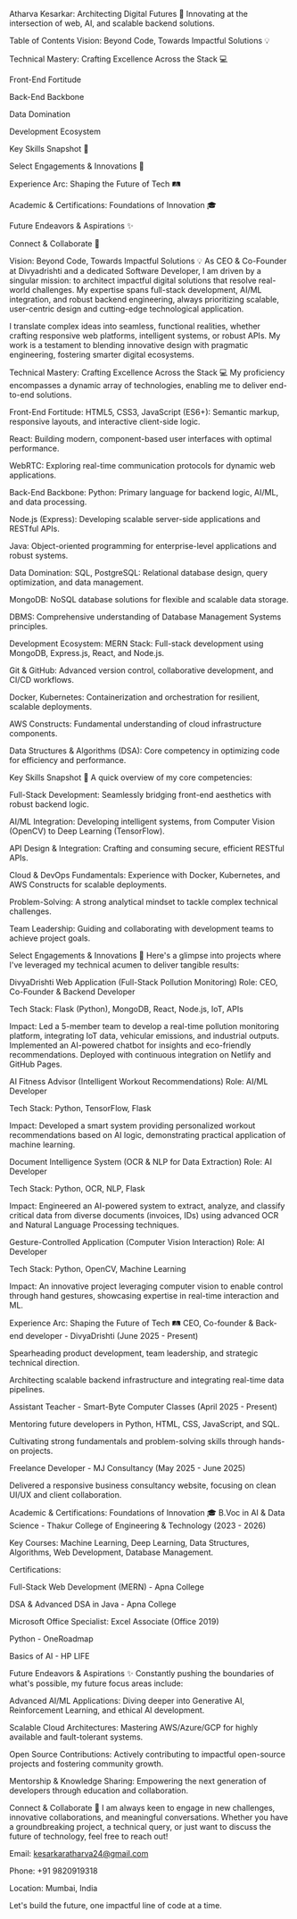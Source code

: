 Atharva Kesarkar: Architecting Digital Futures 🚀
Innovating at the intersection of web, AI, and scalable backend solutions.

Table of Contents
Vision: Beyond Code, Towards Impactful Solutions 💡

Technical Mastery: Crafting Excellence Across the Stack 💻

Front-End Fortitude

Back-End Backbone

Data Domination

Development Ecosystem

Key Skills Snapshot 🎯

Select Engagements & Innovations 🌟

Experience Arc: Shaping the Future of Tech 🛤️

Academic & Certifications: Foundations of Innovation 🎓

Future Endeavors & Aspirations ✨

Connect & Collaborate 🤝

Vision: Beyond Code, Towards Impactful Solutions 💡
As CEO & Co-Founder at Divyadrishti and a dedicated Software Developer, I am driven by a singular mission: to architect impactful digital solutions that resolve real-world challenges. My expertise spans full-stack development, AI/ML integration, and robust backend engineering, always prioritizing scalable, user-centric design and cutting-edge technological application.

I translate complex ideas into seamless, functional realities, whether crafting responsive web platforms, intelligent systems, or robust APIs. My work is a testament to blending innovative design with pragmatic engineering, fostering smarter digital ecosystems.

Technical Mastery: Crafting Excellence Across the Stack 💻
My proficiency encompasses a dynamic array of technologies, enabling me to deliver end-to-end solutions.

Front-End Fortitude:
HTML5, CSS3, JavaScript (ES6+): Semantic markup, responsive layouts, and interactive client-side logic.

React: Building modern, component-based user interfaces with optimal performance.

WebRTC: Exploring real-time communication protocols for dynamic web applications.

Back-End Backbone:
Python: Primary language for backend logic, AI/ML, and data processing.

Node.js (Express): Developing scalable server-side applications and RESTful APIs.

Java: Object-oriented programming for enterprise-level applications and robust systems.

Data Domination:
SQL, PostgreSQL: Relational database design, query optimization, and data management.

MongoDB: NoSQL database solutions for flexible and scalable data storage.

DBMS: Comprehensive understanding of Database Management Systems principles.

Development Ecosystem:
MERN Stack: Full-stack development using MongoDB, Express.js, React, and Node.js.

Git & GitHub: Advanced version control, collaborative development, and CI/CD workflows.

Docker, Kubernetes: Containerization and orchestration for resilient, scalable deployments.

AWS Constructs: Fundamental understanding of cloud infrastructure components.

Data Structures & Algorithms (DSA): Core competency in optimizing code for efficiency and performance.

Key Skills Snapshot 🎯
A quick overview of my core competencies:

Full-Stack Development: Seamlessly bridging front-end aesthetics with robust backend logic.

AI/ML Integration: Developing intelligent systems, from Computer Vision (OpenCV) to Deep Learning (TensorFlow).

API Design & Integration: Crafting and consuming secure, efficient RESTful APIs.

Cloud & DevOps Fundamentals: Experience with Docker, Kubernetes, and AWS Constructs for scalable deployments.

Problem-Solving: A strong analytical mindset to tackle complex technical challenges.

Team Leadership: Guiding and collaborating with development teams to achieve project goals.

Select Engagements & Innovations 🌟
Here's a glimpse into projects where I've leveraged my technical acumen to deliver tangible results:

DivyaDrishti Web Application (Full-Stack Pollution Monitoring)
Role: CEO, Co-Founder & Backend Developer

Tech Stack: Flask (Python), MongoDB, React, Node.js, IoT, APIs

Impact: Led a 5-member team to develop a real-time pollution monitoring platform, integrating IoT data, vehicular emissions, and industrial outputs. Implemented an AI-powered chatbot for insights and eco-friendly recommendations. Deployed with continuous integration on Netlify and GitHub Pages.

AI Fitness Advisor (Intelligent Workout Recommendations)
Role: AI/ML Developer

Tech Stack: Python, TensorFlow, Flask

Impact: Developed a smart system providing personalized workout recommendations based on AI logic, demonstrating practical application of machine learning.

Document Intelligence System (OCR & NLP for Data Extraction)
Role: AI Developer

Tech Stack: Python, OCR, NLP, Flask

Impact: Engineered an AI-powered system to extract, analyze, and classify critical data from diverse documents (invoices, IDs) using advanced OCR and Natural Language Processing techniques.

Gesture-Controlled Application (Computer Vision Interaction)
Role: AI Developer

Tech Stack: Python, OpenCV, Machine Learning

Impact: An innovative project leveraging computer vision to enable control through hand gestures, showcasing expertise in real-time interaction and ML.

Experience Arc: Shaping the Future of Tech 🛤️
CEO, Co-founder & Back-end developer - DivyaDrishti (June 2025 - Present)

Spearheading product development, team leadership, and strategic technical direction.

Architecting scalable backend infrastructure and integrating real-time data pipelines.

Assistant Teacher - Smart-Byte Computer Classes (April 2025 - Present)

Mentoring future developers in Python, HTML, CSS, JavaScript, and SQL.

Cultivating strong fundamentals and problem-solving skills through hands-on projects.

Freelance Developer - MJ Consultancy (May 2025 - June 2025)

Delivered a responsive business consultancy website, focusing on clean UI/UX and client collaboration.

Academic & Certifications: Foundations of Innovation 🎓
B.Voc in AI & Data Science - Thakur College of Engineering & Technology (2023 - 2026)

Key Courses: Machine Learning, Deep Learning, Data Structures, Algorithms, Web Development, Database Management.

Certifications:

Full-Stack Web Development (MERN) - Apna College

DSA & Advanced DSA in Java - Apna College

Microsoft Office Specialist: Excel Associate (Office 2019)

Python - OneRoadmap

Basics of AI - HP LIFE

Future Endeavors & Aspirations ✨
Constantly pushing the boundaries of what's possible, my future focus areas include:

Advanced AI/ML Applications: Diving deeper into Generative AI, Reinforcement Learning, and ethical AI development.

Scalable Cloud Architectures: Mastering AWS/Azure/GCP for highly available and fault-tolerant systems.

Open Source Contributions: Actively contributing to impactful open-source projects and fostering community growth.

Mentorship & Knowledge Sharing: Empowering the next generation of developers through education and collaboration.

Connect & Collaborate 🤝
I am always keen to engage in new challenges, innovative collaborations, and meaningful conversations. Whether you have a groundbreaking project, a technical query, or just want to discuss the future of technology, feel free to reach out!

Email: kesarkaratharva24@gmail.com

Phone: +91 9820919318

Location: Mumbai, India

Let's build the future, one impactful line of code at a time.

